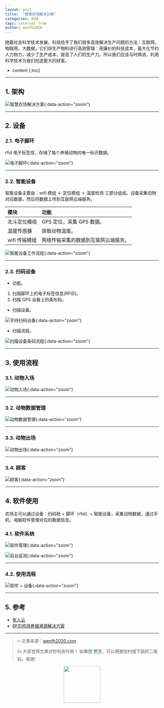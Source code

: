 ```yaml
---
layout: post
title:  "智慧农场解决方案"
categories: 科技
tags: internet fram
author: wenfh2020
---
```


随着社会科学技术发展，科技给予了我们很多高效解决生产问题的方法：互联网，物联网，大数据，它们将生产物料进行高效管理：用廉价的科技成本，最大化节约人力物力，减少了生产成本，提高了人们的生产力。所以我们应该与时俱进，利用科学技术为我们创造更大的财富。
 



* content
{:toc}

---

## 1. 架构

![智慧农场解决方案](/images/2020-09-24-10-03-27.png){:data-action="zoom"}

---

## 2. 设备

### 2.1. 电子脚环

rfid 电子标签信，存储了每个养殖动物的唯一标识数据。

![电子脚环](/images/2020-09-20-10-46-22.png){:data-action="zoom"}

---

### 2.2. 智能设备

智能设备主要由：wifi 模组 ＋ 定位模组 ＋ 温度检测 三部分组成。设备采集动物对应数据，然后将数据上传到互联网云端服务。

| 模块          | 功能                                 |
| :------------ | :----------------------------------- |
| 北斗定位模组  | GPS 定位，采集 GPS 数据。            |
| 温度传感器    | 获取动物温度。                       |
| wifi 传输模组 | 网络传输采集的数据到互联网云端服务。 |

![智能设备工作流程](/images/2020-09-24-10-07-57.png){:data-action="zoom"}

---

### 2.3. 扫码设备

* 功能。

1. 扫描脚环上的电子标签信息(RFID)。
2. 扫描 GPS 设备上的条形码。

* 扫描设备。

![手持扫码设备](/images/2020-09-20-10-25-01.png){:data-action="zoom"}

* 扫描流程。

![扫描设备条码流程](/images/2020-09-24-10-04-41.png){:data-action="zoom"}

---

## 3. 使用流程

### 3.1. 动物入场

![动物入场](/images/2020-09-24-09-55-30.png){:data-action="zoom"}

---

### 3.2. 动物数据管理

![动物数据管理](/images/2020-09-24-09-56-20.png){:data-action="zoom"}

---

### 3.3. 动物出场

![动物出场](/images/2020-09-24-09-56-58.png){:data-action="zoom"}

---

### 3.4. 顾客

![顾客](/images/2020-09-24-09-57-58.png){:data-action="zoom"}

---

## 4. 软件使用

农场主可以通过设备：扫码枪 + 脚环（rfid）+ 智能设备，采集动物数据，通过手机，电脑软件管理对应的数据信息。

### 4.1. 软件系统

![软件管理](/images/2020-09-22-13-59-23.png){:data-action="zoom"}

![后台监测](/images/2020-09-22-08-22-59.png){:data-action="zoom"}

---

### 4.2. 使用流程

![软件 + 设备](/images/2020-09-24-10-11-52.png){:data-action="zoom"}

---

## 5. 参考

* [有人云](http://cloud.usr.cn/)
* [RFID鸡场养殖溯源解决方案](http://www.adworldiot.com/nd.jsp?id=23#_np=105_332)

---

> 🔥 文章来源：[wenfh2020.com](https://wenfh2020.com/2020/06/12/redis-sentinel-nodes-contact/)
>
> 👍 大家觉得文章对你有些作用！ 如果想 <font color=green>赞赏</font>，可以用微信扫描下面的二维码，感谢!
<div align=center><img src="/images/2020-08-06-15-49-47.png" width="120"/></div>
